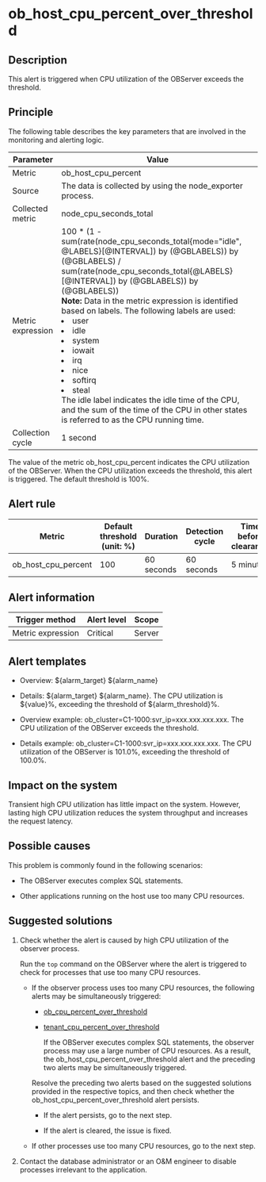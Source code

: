 ob_host_cpu_percent_over_threshold
=======================================================



**Description**
------------------------------------

This alert is triggered when CPU utilization of the OBServer exceeds the threshold.

Principle
------------------------------

The following table describes the key parameters that are involved in the monitoring and alerting logic.


|     Parameter     |                                                                                                                                                                                                                                                                                                                                                                                                                                        Value                                                                                                                                                                                                                                                                                                                                                                                                                                         |
|-------------------|--------------------------------------------------------------------------------------------------------------------------------------------------------------------------------------------------------------------------------------------------------------------------------------------------------------------------------------------------------------------------------------------------------------------------------------------------------------------------------------------------------------------------------------------------------------------------------------------------------------------------------------------------------------------------------------------------------------------------------------------------------------------------------------------------------------------------------------------------------------------------------------|
| Metric            | ob_host_cpu_percent                                                                                                                                                                                                                                                                                                                                                                                                                                                                                                                                                                                                                                                                                                                                                                                                                                                                  |
| Source            | The data is collected by using the node_exporter process.                                                                                                                                                                                                                                                                                                                                                                                                                                                                                                                                                                                                                                                                                                                                                                                                                            |
| Collected metric  | node_cpu_seconds_total                                                                                                                                                                                                                                                                                                                                                                                                                                                                                                                                                                                                                                                                                                                                                                                                                                                               |
| Metric expression | 100 \* (1 - sum(rate(node_cpu_seconds_total{mode="idle", @LABELS}[@INTERVAL]) by (@GBLABELS)) by (@GBLABELS) / sum(rate(node_cpu_seconds_total{@LABELS}[@INTERVAL]) by (@GBLABELS)) by (@GBLABELS)) </br>**Note:**  Data in the metric expression is identified based on labels. The following labels are used: <li> user   </li><li> idle   </li><li> system   </li><li> iowait   </li><li> irq   </li><li> nice   </li><li> softirq   </li><li> steal</li>    The idle label indicates the idle time of the CPU, and the sum of the time of the CPU in other states is referred to as the CPU running time. |
| Collection cycle  | 1 second                                                                                                                                                                                                                                                                                                                                                                                                                                                                                                                                                                                                                                                                                                                                                                                                                                                                             |



The value of the metric ob_host_cpu_percent indicates the CPU utilization of the OBServer. When the CPU utilization exceeds the threshold, this alert is triggered. The default threshold is 100%.

**Alert rule**
-----------------------------------



|       Metric        | Default threshold (unit: %) |  Duration  | Detection cycle | Time before clearance |
|---------------------|-----------------------------|------------|-----------------|-----------------------|
| ob_host_cpu_percent | 100                         | 60 seconds | 60 seconds      | 5 minutes             |



**Alert information**
------------------------------------------



|  Trigger method   | Alert level | Scope  |
|-------------------|-------------|--------|
| Metric expression | Critical    | Server |



**Alert templates**
----------------------------------------

* Overview: \${alarm_target} \${alarm_name}



* Details: \${alarm_target} \${alarm_name}. The CPU utilization is \${value}%, exceeding the threshold of ${alarm_threshold}%.



* Overview example: ob_cluster=C1-1000:svr_ip=xxx.xxx.xxx.xxx. The CPU utilization of the OBServer exceeds the threshold.



* Details example: ob_cluster=C1-1000:svr_ip=xxx.xxx.xxx.xxx. The CPU utilization of the OBServer is 101.0%, exceeding the threshold of 100.0%.






**Impact on the system**
---------------------------------------------

Transient high CPU utilization has little impact on the system. However, lasting high CPU utilization reduces the system throughput and increases the request latency.

**Possible causes**
----------------------------------------

This problem is commonly found in the following scenarios:

* The OBServer executes complex SQL statements.



* Other applications running on the host use too many CPU resources.






Suggested solutions
----------------------------------------

1. Check whether the alert is caused by high CPU utilization of the observer process.

   Run the `top` command on the OBServer where the alert is triggered to check for processes that use too many CPU resources.
   * If the observer process uses too many CPU resources, the following alerts may be simultaneously triggered:

     * [ob_cpu_percent_over_threshold](../200.ob-alert/1300.the-cpu-usage-of-the-ob_cpu_percent_over_threshold-observer-process-exceeds-the.md)



     * [tenant_cpu_percent_over_threshold](../200.ob-alert/3500.the-cpu-usage-of-a-tenant_cpu_percent_over_threshold-ob-tenant-exceeds-the.md)

       If the OBServer executes complex SQL statements, the observer process may use a large number of CPU resources. As a result, the ob_host_cpu_percent_over_threshold alert and the preceding two alerts may be simultaneously triggered.





     Resolve the preceding two alerts based on the suggested solutions provided in the respective topics, and then check whether the ob_host_cpu_percent_over_threshold alert persists.
     * If the alert persists, go to the next step.



     * If the alert is cleared, the issue is fixed.






   * If other processes use too many CPU resources, go to the next step.






2. Contact the database administrator or an O\&M engineer to disable processes irrelevant to the application.




